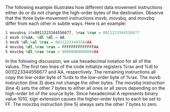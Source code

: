 The following example illustrates how different data movement instructions either do or do not change the high-order
bytes of the destination. Observe that the three byte-movement instructions movb, movsbq, and movzbq differ from each
other in subtle ways. Here is an example:

```asm
1 movabsq $0x0011223344556677, %rax %rax = 0011223344556677
2 movb $0xAA, %dl %dl = AA
3 movb %dl,%al %rax = 00112233445566AA
4 movsbq %dl,%rax %rax = FFFFFFFFFFFFFFAA
5 movzbq %dl,%rax %rax = 00000000000000AA
```

In the following discussion, we use hexadecimal notation for all of the values. The first two lines of the code
initialize registers %rax and %dl to 0011223344556677 and AA, respectively. The remaining instructions all copy the
low-order byte of %rdx to the low-order byte of %rax. The movb instruction
(line 3) does not change the other bytes. The movsbq instruction (line 4) sets the other 7 bytes to either all ones or
all zeros depending on the high-order bit of the source byte. Since hexadecimal A represents binary value 1010, sign
extension causes the higher-order bytes to each be set to FF. The movzbq instruction (line 5) always sets the other 7
bytes to zero.